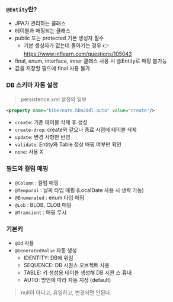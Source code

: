 ### `@Entity`란?

- JPA가 관리하는 클래스
- 테이블과 매핑되는 클래스
- public 또는 protected 기본 생성자 필수
  - 기본 생성자가 없는데 돌아가는 경우 👉 https://www.inflearn.com/questions/105043
- final, enum, interface, inner 클래스 사용 시 @Entity로 매핑 불가능
- 값을 저장할 필드에 final 사용 불가

### DB 스키마 자동 설정

> persistence.xml 설정의 일부

```xml
<property name="hibernate.hbm2ddl.auto" value="create"/>
```

- `create`: 기존 테이블 삭제 후 생성
- `create-drop`: create와 같으나 종료 시점에 테이블 삭제
- `update`: 변경 사항만 반영
- `validate`: Entity와 Table 정상 매핑 여부만 확인
- `none`: 사용 X

### 필드와 컬럼 매핑

- `@Column` : 컬럼 매핑
- `@Temporal` : 날짜 타입 매핑 (LocalDate 사용 시 생략 가능)
- `@Enumerated` : enum 타입 매핑
- `@Lob` : BLOB, CLOB 매핑
- `@Transient` : 매핑 무시

### 기본키

- `@Id` 사용
- `@GeneratedValue` 자동 생성
    - IDENTITY: DB에 위임
    - SEQUENCE: DB 시퀀스 오브젝트 사용
    - TABLE: 키 생성용 테이블 생성해 DB 시퀀 스 흉내
    - AUTO: 방언에 따라 자동 지정 (default)

> null이 아니고, 유일하고, 변경되면 안된다.

